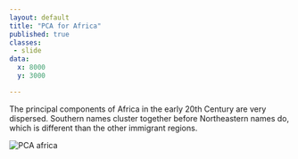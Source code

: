 ```yaml
---
layout: default
title: "PCA for Africa"
published: true
classes:
 - slide
data:
  x: 8000
  y: 3000

---
```


The principal components of Africa in the early 20th Century are very dispersed. Southern names cluster together before Northeastern names do, which is different than the other immigrant regions.   

![PCA africa](https://ulyssesinvictus.github.io/cs109-project/assets/PCA/pca_africa.png)
